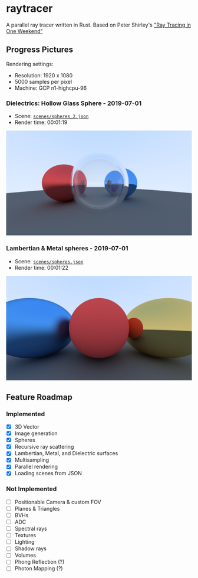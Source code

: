 # raytracer

A parallel ray tracer written in Rust. Based on Peter Shirley's ["Ray Tracing in One
Weekend"](http://www.realtimerendering.com/raytracing/Ray%20Tracing%20in%20a%20Weekend.pdf)

## Progress Pictures

Rendering settings:
- Resolution: 1920 x 1080
- 5000 samples per pixel
- Machine: GCP n1-highcpu-96

### Dielectrics: Hollow Glass Sphere - 2019-07-01
- Scene: [`scenes/spheres_2.json`](/scenes/spheres_2.json)
- Render time: 00:01:19

![](/img/spheres_2.png "Hollow Dielectric Sphere")

### Lambertian & Metal spheres - 2019-07-01
- Scene: [`scenes/spheres.json`](/scenes/spheres.json)
- Render time: 00:01:22

![](/img/spheres.png "Lambertian & Metal spheres")

## Feature Roadmap

### Implemented
- [x] 3D Vector
- [x] Image generation
- [x] Spheres
- [x] Recursive ray scattering
- [x] Lambertian, Metal, and Dielectric surfaces
- [x] Multisampling
- [x] Parallel rendering
- [x] Loading scenes from JSON

### Not Implemented
- [ ] Positionable Camera & custom FOV
- [ ] Planes & Triangles
- [ ] BVHs
- [ ] ADC
- [ ] Spectral rays
- [ ] Textures
- [ ] Lighting
- [ ] Shadow rays
- [ ] Volumes
- [ ] Phong Reflection (?)
- [ ] Photon Mapping (?)
